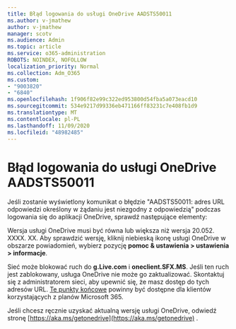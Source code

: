 ```yaml
---
title: Błąd logowania do usługi OneDrive AADSTS50011
ms.author: v-jmathew
author: v-jmathew
manager: scotv
ms.audience: Admin
ms.topic: article
ms.service: o365-administration
ROBOTS: NOINDEX, NOFOLLOW
localization_priority: Normal
ms.collection: Adm_O365
ms.custom:
- "9003820"
- "6840"
ms.openlocfilehash: 1f906f82e99c322ed953800d54fba5a073eacd10
ms.sourcegitcommit: 534e9217d99336eb471166ff83231c7e408fb1d9
ms.translationtype: MT
ms.contentlocale: pl-PL
ms.lasthandoff: 11/09/2020
ms.locfileid: "48982485"
---
```

# <a name="onedrive-login-error-aadsts50011"></a>Błąd logowania do usługi OneDrive AADSTS50011

Jeśli zostanie wyświetlony komunikat o błędzie "AADSTS50011: adres URL odpowiedzi określony w żądaniu jest niezgodny z odpowiedzią" podczas logowania się do aplikacji OneDrive, sprawdź następujące elementy:

Wersja usługi OneDrive musi być równa lub większa niż wersja 20.052. XXXX. XX. Aby sprawdzić wersję, kliknij niebieską ikonę usługi OneDrive w obszarze powiadomień, wybierz pozycję **pomoc & ustawienia > ustawienia > informacje**.

Sieć może blokować ruch do **g.Live.com** i **oneclient.SFX.MS**. Jeśli ten ruch jest zablokowany, usługa OneDrive nie może go zaktualizować. Skontaktuj się z administratorem sieci, aby upewnić się, że masz dostęp do tych adresów URL. [Te punkty końcowe](https://docs.microsoft.com/microsoft-365/enterprise/urls-and-ip-address-ranges?view=o365-worldwide) powinny być dostępne dla klientów korzystających z planów Microsoft 365.

Jeśli chcesz ręcznie uzyskać aktualną wersję usługi OneDrive, odwiedź stronę [https://aka.ms/getonedrive](https://aka.ms/getonedrive) .
